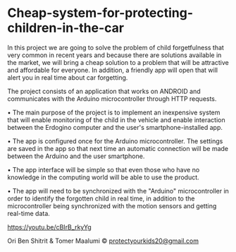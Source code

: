 # Cheap-system-for-protecting-children-in-the-car

In this project we are going to solve the problem of child forgetfulness that very common in recent years and because there are solutions available in the market, we will bring a cheap solution to a problem that will be attractive and affordable for everyone.
In addition, a friendly app will open that will alert you in real time about car forgetting.

The project consists of an application that works on ANDROID and communicates with the Arduino microcontroller through HTTP requests.

• The main purpose of the project is to implement an inexpensive system that will enable monitoring of the child in the vehicle and enable interaction between the Erdogino computer and the user's smartphone-installed app.

• The app is configured once for the Arduino microcontroller. The settings are saved in the app so that next time an automatic connection will be made between the Arduino and the user smartphone.

• The app interface will be simple so that even those who have no knowledge in the computing world will be able to use the product.

• The app will need to be synchronized with the "Arduino" microcontroller in order to identify the forgotten child in real time, in addition to the microcontroller being synchronized with the motion sensors and getting real-time data.

https://youtu.be/cBIrB_rkyYg

Ori Ben Shitrit & Tomer Maalumi ©
protectyourkids20@gmail.com
